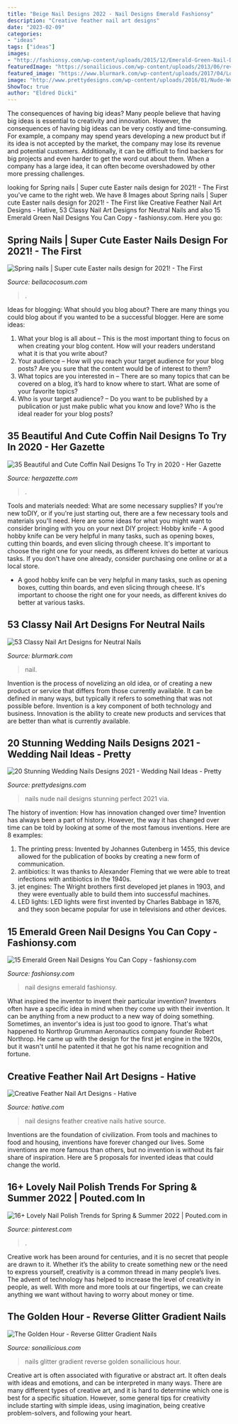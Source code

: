 ```yaml
---
title: "Beige Nail Designs 2022 - Nail Designs Emerald Fashionsy"
description: "Creative feather nail art designs"
date: "2023-02-09"
categories:
- "ideas"
tags: ["ideas"]
images:
- "http://fashionsy.com/wp-content/uploads/2015/12/Emerald-Green-Nail-Designs.jpg"
featuredImage: "https://sonailicious.com/wp-content/uploads/2013/06/reverse-glitter-gradient-nails-1.jpg"
featured_image: "https://www.blurmark.com/wp-content/uploads/2017/04/Lovely-Neutral-Nails.jpg"
image: "http://www.prettydesigns.com/wp-content/uploads/2016/01/Nude-Wedding-Nails.jpg"
ShowToc: true
author: "Eldred Dicki"
---
```



The consequences of having big ideas?
Many people believe that having big ideas is essential to creativity and innovation. However, the consequences of having big ideas can be very costly and time-consuming. For example, a company may spend years developing a new product but if its idea is not accepted by the market, the company may lose its revenue and potential customers. Additionally, it can be difficult to find backers for big projects and even harder to get the word out about them. When a company has a large idea, it can often become overshadowed by other more pressing challenges.

	

		
looking for Spring nails | Super cute Easter nails design for 2021! - The First you've came to the right web. We have 8 Images about Spring nails | Super cute Easter nails design for 2021! - The First like Creative Feather Nail Art Designs - Hative, 53 Classy Nail Art Designs for Neutral Nails and also 15 Emerald Green Nail Designs You Can Copy - fashionsy.com. Here you go:
		
    
## Spring Nails | Super Cute Easter Nails Design For 2021! - The First

<img loading=lazy src="https://bellacocosum.com/wp-content/uploads/2021/03/21-6.jpg" onerror="this.onerror=null;this.src='https://tse2.mm.bing.net/th?id=OIP.kLBQrrU5al7GBclGhe9wbgHaLO&amp;pid=15.1';" alt="Spring nails | Super cute Easter nails design for 2021! - The First">

_Source: bellacocosum.com_

>. 

	

Ideas for blogging: What should you blog about?
There are many things you could blog about if you wanted to be a successful blogger. Here are some ideas: 
1) What your blog is all about – This is the most important thing to focus on when creating your blog content. How will your readers understand what it is that you write about? 
2) Your audience – How will you reach your target audience for your blog posts? Are you sure that the content would be of interest to them? 
3) What topics are you interested in – There are so many topics that can be covered on a blog, it’s hard to know where to start. What are some of your favorite topics? 
4) Who is your target audience? – Do you want to be published by a publication or just make public what you know and love? Who is the ideal reader for your blog posts?

    
## 35 Beautiful And Cute Coffin Nail Designs To Try In 2020 - Her Gazette

<img loading=lazy src="http://hergazette.com/wp-content/uploads/2020/01/Beautiful-Coffin-Nail-Art-Designs-To-Try-8-1.jpg" onerror="this.onerror=null;this.src='https://tse3.mm.bing.net/th?id=OIP.SeQiUbnKxdcC7oer5oyXFAHaLH&amp;pid=15.1';" alt="35 Beautiful and Cute Coffin Nail Designs To Try in 2020 - Her Gazette">

_Source: hergazette.com_

>. 

	

Tools and materials needed: What are some necessary supplies?
If you're new toDIY, or if you're just starting out, there are a few necessary tools and materials you'll need. Here are some ideas for what you might want to consider bringing with you on your next DIY project:
Hobby knife - A good hobby knife can be very helpful in many tasks, such as opening boxes, cutting thin boards, and even slicing through cheese. It's important to choose the right one for your needs, as different knives do better at various tasks. If you don't have one already, consider purchasing one online or at a local store.

- A good hobby knife can be very helpful in many tasks, such as opening boxes, cutting thin boards, and even slicing through cheese. It's important to choose the right one for your needs, as different knives do better at various tasks.

    
## 53 Classy Nail Art Designs For Neutral Nails

<img loading=lazy src="https://www.blurmark.com/wp-content/uploads/2017/04/Lovely-Neutral-Nails.jpg" onerror="this.onerror=null;this.src='https://tse1.mm.bing.net/th?id=OIP.jAZOoMaGaI4cp-tYhWZPHwHaHa&amp;pid=15.1';" alt="53 Classy Nail Art Designs for Neutral Nails">

_Source: blurmark.com_

>nail. 

	

Invention is the process of novelizing an old idea, or of creating a new product or service that differs from those currently available. It can be defined in many ways, but typically it refers to something that was not possible before. Invention is a key component of both technology and business. Innovation is the ability to create new products and services that are better than what is currently available.

    
## 20 Stunning Wedding Nails Designs 2021 - Wedding Nail Ideas - Pretty

<img loading=lazy src="http://www.prettydesigns.com/wp-content/uploads/2016/01/Nude-Wedding-Nails.jpg" onerror="this.onerror=null;this.src='https://tse3.mm.bing.net/th?id=OIP.zM1CV3agbXa2am5EJPeIXQHaLH&amp;pid=15.1';" alt="20 Stunning Wedding Nails Designs 2021 - Wedding Nail Ideas - Pretty">

_Source: prettydesigns.com_

>nails nude nail designs stunning perfect 2021 via. 

	

The history of invention: How has innovation changed over time?
Invention has always been a part of history. However, the way it has changed over time can be told by looking at some of the most famous inventions. Here are 8 examples:
1. The printing press: Invented by Johannes Gutenberg in 1455, this device allowed for the publication of books by creating a new form of communication.
2. antibiotics: It was thanks to Alexander Fleming that we were able to treat infections with antibiotics in the 1940s.
3. jet engines: The Wright brothers first developed jet planes in 1903, and they were eventually able to build them into successful machines.
4. LED lights: LED lights were first invented by Charles Babbage in 1876, and they soon became popular for use in televisions and other devices.

    
## 15 Emerald Green Nail Designs You Can Copy - Fashionsy.com

<img loading=lazy src="http://fashionsy.com/wp-content/uploads/2015/12/Emerald-Green-Nail-Designs.jpg" onerror="this.onerror=null;this.src='https://tse3.mm.bing.net/th?id=OIP.Nt4W1M5-LPjd938vgIeXdwHaD3&amp;pid=15.1';" alt="15 Emerald Green Nail Designs You Can Copy - fashionsy.com">

_Source: fashionsy.com_

>nail designs emerald fashionsy. 

	

What inspired the inventor to invent their particular invention?
Inventors often have a specific idea in mind when they come up with their invention. It can be anything from a new product to a new way of doing something. Sometimes, an inventor's idea is just too good to ignore. That's what happened to Northrop Grumman Aeronautics company founder Robert Northrop. He came up with the design for the first jet engine in the 1920s, but it wasn't until he patented it that he got his name recognition and fortune.

    
## Creative Feather Nail Art Designs - Hative

<img loading=lazy src="https://hative.com/wp-content/uploads/2015/02/feather-nails/14-feather-nail-art.jpg" onerror="this.onerror=null;this.src='https://tse2.mm.bing.net/th?id=OIP.Bh9QJC9WY5qwkSvXgfgfnwHaJ4&amp;pid=15.1';" alt="Creative Feather Nail Art Designs - Hative">

_Source: hative.com_

>nail designs feather creative nails hative source. 

	

Inventions are the foundation of civilization. From tools and machines to food and housing, inventions have forever changed our lives. Some inventions are more famous than others, but no invention is without its fair share of inspiration. Here are 5 proposals for invented ideas that could change the world.

    
## 16+ Lovely Nail Polish Trends For Spring &amp; Summer 2022 | Pouted.com In

<img loading=lazy src="https://i.pinimg.com/736x/dc/46/8e/dc468e3d8f9d36461e0b7ce908c70333.jpg" onerror="this.onerror=null;this.src='https://tse2.mm.bing.net/th?id=OIP.LWFrEvTH_JjgbJSfHW6COgHaJ4&amp;pid=15.1';" alt="16+ Lovely Nail Polish Trends for Spring &amp; Summer 2022 | Pouted.com in">

_Source: pinterest.com_

>. 

	

Creative work has been around for centuries, and it is no secret that people are drawn to it. Whether it’s the ability to create something new or the need to express yourself, creativity is a common thread in many people’s lives. The advent of technology has helped to increase the level of creativity in people, as well. With more and more tools at our fingertips, we can create anything we want without having to worry about money or time.

    
## The Golden Hour - Reverse Glitter Gradient Nails

<img loading=lazy src="https://sonailicious.com/wp-content/uploads/2013/06/reverse-glitter-gradient-nails-1.jpg" onerror="this.onerror=null;this.src='https://tse4.mm.bing.net/th?id=OIP.U2FB4NvHaSCVuVpjNs183gHaLH&amp;pid=15.1';" alt="The Golden Hour - Reverse Glitter Gradient Nails">

_Source: sonailicious.com_

>nails glitter gradient reverse golden sonailicious hour. 

	

Creative art is often associated with figurative or abstract art. It often deals with ideas and emotions, and can be interpreted in many ways. There are many different types of creative art, and it is hard to determine which one is best for a specific situation. However, some general tips for creativity include starting with simple ideas, using imagination, being creative problem-solvers, and following your heart.

